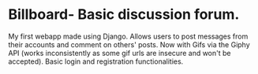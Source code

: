 # Billboard- Basic discussion forum.
My first webapp made using Django. Allows users to post messages from their accounts and comment on others' posts.
Now with Gifs via the Giphy API (works inconsistently as some gif urls are insecure and won't be accepted).
Basic login and registration functionalities.
